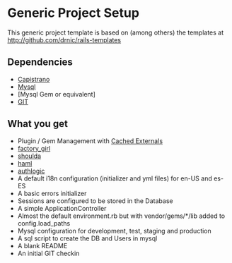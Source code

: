 # Generic Project Setup

This generic project template is based on (among others) the templates at http://github.com/drnic/rails-templates

## Dependencies 

 * [Capistrano](http://github.com/jamis/capistrano)
 * [Mysql](http://www.mysql.com)
 * [Mysql Gem or equivalent]
 * [GIT](http://git-scm.com)

## What you get

 * Plugin / Gem Management with [Cached Externals](git://github.com/37signals/cached_externals.git)
 * [factory\_girl](http://github.com/thoughtbot/factory_girl)
 * [shoulda](http://github.com/thoughtbot/shoulda)
 * [haml](http://haml.hamptoncatlin.com/)
 * [authlogic](http://github.com/binarylogic/authlogic)
 * A default i18n configuration (initializer and yml files) for en-US and es-ES
 * A basic errors initializer
 * Sessions are configured to be stored in the Database
 * A simple ApplicationController
 * Almost the default environment.rb but with vendor/gems/*/lib added to config.load_paths
 * Mysql configuration for development, test, staging and production
 * A sql script to create the DB and Users in mysql
 * A blank README
 * An initial GIT checkin

